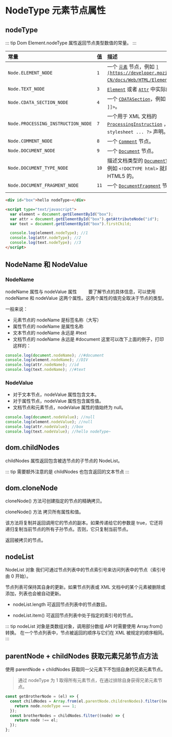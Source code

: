 # NodeType 元素节点属性

## nodeType

::: tip
Dom Element.nodeType 属性返回节点类型数值的常量。
:::

| 常量                               | 值   | 描述                                                                                                                                                                                                                          |
| :--------------------------------- | :--- | :---------------------------------------------------------------------------------------------------------------------------------------------------------------------------------------------------------------------------- |
| `Node.ELEMENT_NODE`                | `1`  | 一个 [`元素`](https://developer.mozilla.org/zh-CN/docs/Web/API/Element) 节点，例如 [``](https://developer.mozilla.org/zh-CN/docs/Web/HTML/Element/p) 和 [``](https://developer.mozilla.org/zh-CN/docs/Web/HTML/Element/div)。 |
| `Node.TEXT_NODE`                   | `3`  | [`Element`](https://developer.mozilla.org/zh-CN/docs/Web/API/Element) 或者 [`Attr`](https://developer.mozilla.org/zh-CN/docs/Web/API/Attr) 中实际的 [`文字`](https://developer.mozilla.org/zh-CN/docs/Web/API/Text)           |
| `Node.CDATA_SECTION_NODE`          | `4`  | 一个 [`CDATASection`](https://developer.mozilla.org/zh-CN/docs/Web/API/CDATASection)，例如 `<!CDATA[[ … ]]>`。                                                                                                                |
| `Node.PROCESSING_INSTRUCTION_NODE` | `7`  | 一个用于 XML 文档的 [`ProcessingInstruction`](https://developer.mozilla.org/zh-CN/docs/Web/API/ProcessingInstruction) ，例如 `<?xml-stylesheet ... ?>` 声明。                                                                 |
| `Node.COMMENT_NODE`                | `8`  | 一个 [`Comment`](https://developer.mozilla.org/zh-CN/docs/Web/API/Comment) 节点。                                                                                                                                             |
| `Node.DOCUMENT_NODE`               | `9`  | 一个 [`Document`](https://developer.mozilla.org/zh-CN/docs/Web/API/Document) 节点。                                                                                                                                           |
| `Node.DOCUMENT_TYPE_NODE`          | `10` | 描述文档类型的 [`DocumentType`](https://developer.mozilla.org/zh-CN/docs/Web/API/DocumentType) 节点。例如 `<!DOCTYPE html>` 就是用于 HTML5 的。                                                                               |
| `Node.DOCUMENT_FRAGMENT_NODE`      | `11` | 一个 [`DocumentFragment`](https://developer.mozilla.org/zh-CN/docs/Web/API/DocumentFragment) 节点                                                                                                                             |
|                                    |

```html
<div id="box">hello nodeType~</div>

<script type="text/javascript">
  var element = document.getElementById("box");
  var attr = document.getElementById("box").getAttributeNode("id");
  var text = document.getElementById("box").firstChild;

  console.log(element.nodeType); //1
  console.log(attr.nodeType); //2
  console.log(text.nodeType); //3
</script>
```

## NodeName 和 NodeValue

### NodeName

nodeName 属性与 nodeValue 属性
   要了解节点的具体信息，可以使用 nodeName 和 nodeValue 这两个属性。这两个属性的值完全取决于节点的类型。

一般来说：

- 元素节点的 nodeName 是标签名称（大写）
- 属性节点的 nodeName 是属性名称
- 文本节点的 nodeName 永远是 #text
- 文档节点的 nodeName 永远是 #document
  这里可以改下上面的例子，打印这样的：

```js
console.log(document.nodeName); //#document
console.log(element.nodeName); //DIV
console.log(attr.nodeName); //id
console.log(text.nodeName); //#text
```

### NodeValue

- 对于文本节点，nodeValue 属性包含文本。
- 对于属性节点，nodeValue 属性包含属性值。
- 文档节点和元素节点，nodeValue 属性的值始终为 null。

```js
console.log(document.nodeValue); //null
console.log(element.nodeValue); //null
console.log(attr.nodeValue); //box
console.log(text.nodeValue); //hello nodeType~
```

## dom.childNodes

childNodes 属性返回包含被选节点的子节点的 NodeList。

::: tip
需要额外注意的是 childNodes 也包含返回的文本节点
:::

## dom.cloneNode

cloneNode() 方法可创建指定的节点的精确拷贝。

cloneNode() 方法 拷贝所有属性和值。

该方法将复制并返回调用它的节点的副本。如果传递给它的参数是 true，它还将递归复制当前节点的所有子孙节点。否则，它只复制当前节点。

返回被拷贝的节点。

## nodeList

NodeList 对象
我们可通过节点列表中的节点索引号来访问列表中的节点（索引号由 0 开始）。

节点列表可保持其自身的更新。如果节点列表或 XML 文档中的某个元素被删除或添加，列表也会被自动更新。

- nodeList.length 可返回节点列表中的节点数目。

- nodeList.item() 可返回节点列表中处于指定的索引号的节点。

::: tip
nodeList 对象是类数组对象，调用部分数组 API 时需要使用 Array.from()转换。
在一个节点列表中，节点被返回的顺序与它们在 XML 被规定的顺序相同。
:::

## parentNode + childNodes 获取元素兄弟节点方法

使用 parentNode + childNodes 获取同一父元素下不包括自身的兄弟元素节点。

> 通过 nodeType 为 1 取得所有元素节点，在通过排除自身获得兄弟元素节点。

```js
const getBrotherNode = (el) => {
  const childNodes = Array.from(el.parentNode.childrenNodes).filter((node) => {
    return node.nodeType === 1;
  });
  const brotherNodes = childNodes.filter((node) => {
    return node !== el;
  });
};
```

